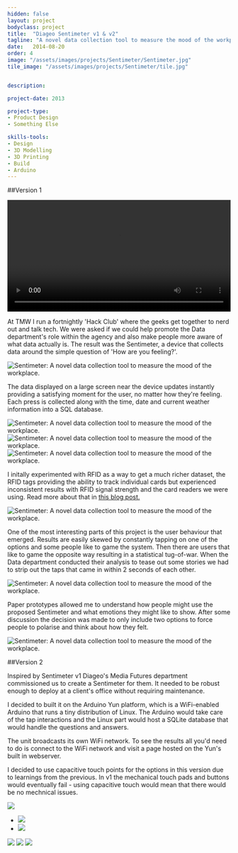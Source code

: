 ```yaml
---
hidden: false
layout: project
bodyclass: project
title:  "Diageo Sentimeter v1 & v2"
tagline: "A novel data collection tool to measure the mood of the workplace."
date:   2014-08-20
order: 4
image: "/assets/images/projects/Sentimeter/Sentimeter.jpg"
tile_image: "/assets/images/projects/Sentimeter/tile.jpg"


description: 

project-date: 2013

project-type:
- Product Design
- Something Else

skills-tools: 
- Design
- 3D Modelling
- 3D Printing
- Build
- Arduino
---
```


##Version 1

<video width="100%" preload="auto" controls> 
  <source src="/assets/videos/Sentimeter.mp4" type="video/mp4" />
  Your browser does not support the video tag.
</video>



At TMW I run a fortnightly 'Hack Club' where the geeks get together to nerd out and talk tech. We were asked if we could help promote the Data department's role within the agency and also make people more aware of what data actually is. The result was the Sentimeter, a device that collects data around the simple question of 'How are you feeling?'.

<img src="/assets/images/projects/Sentimeter/Sentimeter-Button-Press.jpg" title="Sentimeter: A novel data collection tool to measure the mood of the workplace." alt="Sentimeter: A novel data collection tool to measure the mood of the workplace."/>

The data displayed on a large screen near the device updates instantly providing a satisfying moment for the user, no matter how they're feeling. Each press is collected along with the time, date and current weather information into a SQL database.

<img src="/assets/images/projects/Sentimeter/Sentimeter-Data-Screen-Context.jpg" title="Sentimeter: A novel data collection tool to measure the mood of the workplace." alt="Sentimeter: A novel data collection tool to measure the mood of the workplace."/>

<img src="/assets/images/projects/Sentimeter/Sentimeter-Data-Display.jpg" title="Sentimeter: A novel data collection tool to measure the mood of the workplace." alt="Sentimeter: A novel data collection tool to measure the mood of the workplace."/>

<img src="/assets/images/projects/Sentimeter/Sentimeter-CAD-Animation.gif" title="Sentimeter: A novel data collection tool to measure the mood of the workplace." alt="Sentimeter: A novel data collection tool to measure the mood of the workplace."/>

I initally experimented with RFID as a way to get a much richer dataset, the RFID tags providing the ability to track individual cards but experienced inconsistent results with RFID signal strength and the card readers we were using. Read more about that in <a href="/blog/2013/10/10/rfid-interactive-poster.html">this blog post.</a>

<img src="/assets/images/projects/Sentimeter/Sentimeter-Process-Arduino-3D-Printing.jpg" title="Sentimeter: A novel data collection tool to measure the mood of the workplace." alt="Sentimeter: A novel data collection tool to measure the mood of the workplace."/>

One of the most interesting parts of this project is the user behaviour that emerged. Results are easily skewed by constantly tapping on one of the options and some people like to game the system. Then there are users that like to game the opposite way resulting in a statistical tug-of-war. When the Data department conducted their analysis to tease out some stories we had to strip out the taps that came in within 2 seconds of each other.

<img src="/assets/images/projects/Sentimeter/Sentimeter-Data-Analysis.jpg" title="Sentimeter: A novel data collection tool to measure the mood of the workplace." alt="Sentimeter: A novel data collection tool to measure the mood of the workplace."/>

Paper prototypes allowed me to understand how people might use the proposed Sentimeter and what emotions they might like to show. After some discussion the decision was made to only include two options to force people to polarise and think about how they felt.

<img src="/assets/images/projects/Sentimeter/Sentimeter-Paper-Prototype.gif" title="Sentimeter: A novel data collection tool to measure the mood of the workplace." alt="Sentimeter: A novel data collection tool to measure the mood of the workplace."/>

##Version 2

Inspired by Sentimeter v1 Diageo's Media Futures department commissioned us to create a Sentimeter for them. It needed to be robust enough to deploy at a client's office without requiring maintenance.

I decided to built it on the Arduino Yun platform, which is a WiFi-enabled Arduino that runs a tiny distribution of Linux. The Arduino would take care of the tap interactions and the Linux part would host a SQLite database that would handle the questions and answers. 

The unit broadcasts its own WiFi network. To see the results all you'd need to do is connect to the WiFi network and visit a page hosted on the Yun's built in webserver.

I decided to use capacitive touch points for the options in this version due to learnings from the previous. In v1 the mechanical touch pads and buttons would eventually fail - using capacitive touch would mean that there would be no mechnical issues.

<img src="/assets/images/projects/Sentimeter/diageo-logo.png">

<div class="fffix">
	<ul class="mosaic-two">
		<li>
			<img src="/assets/images/projects/Sentimeter/Sentimeter_v2-Tap.gif" />
		</li>
		<li>
			<img src="/assets/images/projects/Sentimeter/Sentimeter_v2-Stats.gif" />
		</li>
	</ul>
</div>

<img src="/assets/images/projects/Sentimeter/Sentimeter_v2.jpg" />
<img src="/assets/images/projects/Sentimeter/Sentimeter_v2-Build.jpg" />
<img src="/assets/images/projects/Sentimeter/Sentimeter_v2-Process.gif" />

